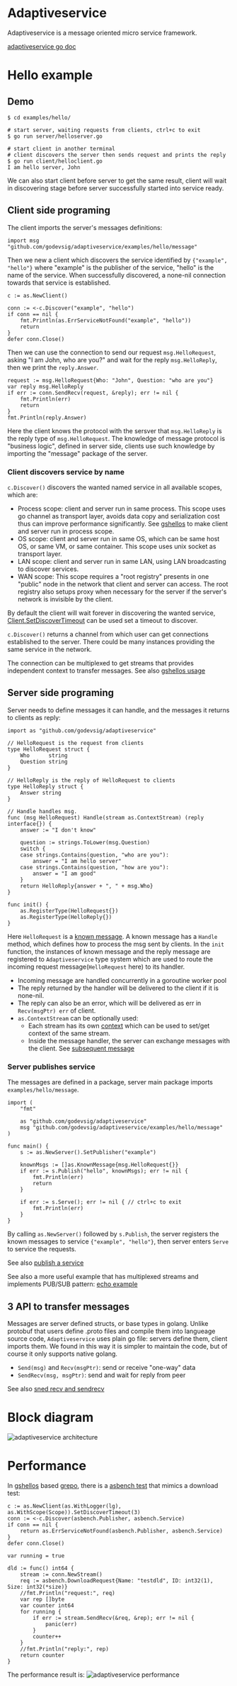 # Adaptiveservice

Adaptiveservice is a message oriented micro service framework.

[adaptiveservice go doc](https://pkg.go.dev/github.com/godevsig/adaptiveservice)

# Hello example

## Demo

```
$ cd examples/hello/

# start server, waiting requests from clients, ctrl+c to exit
$ go run server/helloserver.go

# start client in another terminal
# client discovers the server then sends request and prints the reply
$ go run client/helloclient.go
I am hello server, John
```

We can also start client before server to get the same result, client will wait in
discovering stage before server successfully started into service ready.

## Client side programing

The client imports the server's messages definitions:

```
import msg "github.com/godevsig/adaptiveservice/examples/hello/message"
```

Then we new a client which discovers the service identified by `{"example", "hello"}`
where "example" is the publisher of the service, "hello" is the name of the service.
When successfully discovered, a none-nil connection towards that service is established.

```
c := as.NewClient()

conn := <-c.Discover("example", "hello")
if conn == nil {
	fmt.Println(as.ErrServiceNotFound("example", "hello"))
	return
}
defer conn.Close()
```

Then we can use the connection to send our request `msg.HelloRequest`, asking
"I am John, who are you?" and wait for the reply `msg.HelloReply`,
then we print the `reply.Answer`.

```
request := msg.HelloRequest{Who: "John", Question: "who are you"}
var reply msg.HelloReply
if err := conn.SendRecv(request, &reply); err != nil {
	fmt.Println(err)
	return
}
fmt.Println(reply.Answer)
```

Here the client knows the protocol with the sersver that `msg.HelloReply` is the reply
type of `msg.HelloRequest`. The knowledge of message protocol is "business logic",
defined in server side, clients use such knowledge by importing the "message" package
of the server.

### Client discovers service by name

`c.Discover()` discovers the wanted named service in all available scopes, which are:

- Process scope: client and server run in same process.
  This scope uses go channel as transport layer, avoids data copy and serialization
  cost thus can improve performance significantly. See [gshellos](https://github.com/godevsig/gshellos)
  to make client and server run in process scope.
- OS scope: client and server run in same OS, which can be same host OS, or same VM, or same container.
  This scope uses unix socket as transport layer.
- LAN scope: client and server run in same LAN, using LAN broadcasting to discover services.
- WAN scope: This scope requires a "root registry" presents in one "public" node in the network
  that client and server can access. The root registry also setups proxy when necessary for the server
  if the server's network is invisible by the client.

By default the client will wait forever in discovering the wanted service,
[Client.SetDiscoverTimeout](https://pkg.go.dev/github.com/godevsig/adaptiveservice#Client.SetDiscoverTimeout)
can be used set a timeout to discover.

`c.Discover()` returns a channel from which user can get connections established to the server.
There could be many instances providing the same service in the network.

The connection can be multiplexed to get streams that provides independent context to transfer messages.
See also
[gshellos usage](https://github.com/godevsig/gshellos/blob/master/docs/adaptiveservice.md#client-side-multiplexed-connection)

## Server side programing

Server needs to define messages it can handle, and the messages it returns to clients as reply:

```
import as "github.com/godevsig/adaptiveservice"

// HelloRequest is the request from clients
type HelloRequest struct {
	Who      string
	Question string
}

// HelloReply is the reply of HelloRequest to clients
type HelloReply struct {
	Answer string
}

// Handle handles msg.
func (msg HelloRequest) Handle(stream as.ContextStream) (reply interface{}) {
	answer := "I don't know"

	question := strings.ToLower(msg.Question)
	switch {
	case strings.Contains(question, "who are you"):
		answer = "I am hello server"
	case strings.Contains(question, "how are you"):
		answer = "I am good"
	}
	return HelloReply{answer + ", " + msg.Who}
}

func init() {
	as.RegisterType(HelloRequest{})
	as.RegisterType(HelloReply{})
}
```

Here `HelloRequest` is a [known message](https://pkg.go.dev/github.com/godevsig/adaptiveservice#KnownMessage).
A known message has a `Handle` method, which defines how to process the msg sent by clients.
In the `init` function, the instances of known message and the reply message are registered to `Adaptiveservice`
type system which are used to route the incoming request message(`HelloRequest` here) to its handler.

- Incoming message are handled concurrently in a goroutine worker pool
- The reply returned by the handler will be delivered to the client if it is none-nil.
- The reply can also be an error, which will be delivered as err in `Recv(msgPtr) err` of client.
- `as.ContextStream` can be optionally used:
  - Each stream has its own [context](https://pkg.go.dev/github.com/godevsig/adaptiveservice#Context)
    which can be used to set/get context of the same stream.
  - Inside the message handler, the server can exchange messages with the client.
    See [subsequent message](https://github.com/godevsig/gshellos/blob/master/docs/adaptiveservice.md#subsequent-message)

### Server publishes service

The messages are defined in a package, server main package imports `examples/hello/message`.

```
import (
	"fmt"

	as "github.com/godevsig/adaptiveservice"
	msg "github.com/godevsig/adaptiveservice/examples/hello/message"
)

func main() {
	s := as.NewServer().SetPublisher("example")

	knownMsgs := []as.KnownMessage{msg.HelloRequest{}}
	if err := s.Publish("hello", knownMsgs); err != nil {
		fmt.Println(err)
		return
	}

	if err := s.Serve(); err != nil { // ctrl+c to exit
		fmt.Println(err)
	}
}
```

By calling `as.NewServer()` followed by `s.Publish`, the server registers the known messages to service
`{"example", "hello"}`, then server enters `Serve` to service the requests.

See also [publish a service](https://github.com/godevsig/gshellos/blob/master/docs/adaptiveservice.md#publish-a-service)

See also a more useful example that has multiplexed streams and implements PUB/SUB pattern:
[echo example](https://github.com/godevsig/adaptiveservice/tree/master/examples/echo)

## 3 API to transfer messages

Messages are server defined structs, or base types in golang. Unlike protobuf that users define .proto files
and compile them into langueage source code, `Adaptiveservice` uses plain go file: servers define them, client
imports them. We found in this way it is simpler to maintain the code, but of course it only supports native
golang.

- `Send(msg)` and `Recv(msgPtr)`: send or receive "one-way" data
- `SendRecv(msg, msgPtr)`: send and wait for reply from peer

See also [sned recv and sendrecv](https://github.com/godevsig/gshellos/blob/master/docs/adaptiveservice.md#send-recv-and-sendrecv)

# Block diagram

![adaptiveservice architecture](doc/architecture.PNG)

# Performance

In [gshellos](https://github.com/godevsig/gshellos) based [grepo](https://github.com/godevsig/grepo),
there is a [asbench test](https://github.com/godevsig/grepo/tree/master/benchmark/asbench) that mimics
a download test:

```
c := as.NewClient(as.WithLogger(lg), as.WithScope(Scope)).SetDiscoverTimeout(3)
conn := <-c.Discover(asbench.Publisher, asbench.Service)
if conn == nil {
	return as.ErrServiceNotFound(asbench.Publisher, asbench.Service)
}
defer conn.Close()

var running = true

dld := func() int64 {
	stream := conn.NewStream()
	req := asbench.DownloadRequest{Name: "testdld", ID: int32(1), Size: int32(*size)}
	//fmt.Println("request:", req)
	var rep []byte
	var counter int64
	for running {
		if err := stream.SendRecv(&req, &rep); err != nil {
			panic(err)
		}
		counter++
	}
	//fmt.Println("reply:", rep)
	return counter
}
```

The performance result is:
![adaptiveservice performance](doc/performance.PNG)

